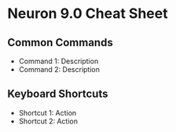 # Neuron 9.0 Cheat Sheet

## Common Commands
- Command 1: Description
- Command 2: Description

## Keyboard Shortcuts
- Shortcut 1: Action
- Shortcut 2: Action
